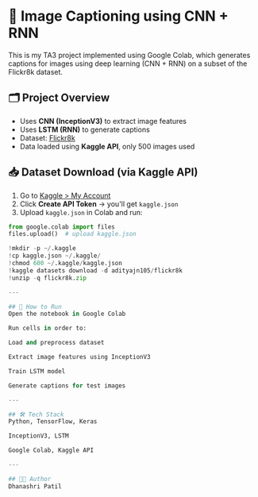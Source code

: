 # 🧠 Image Captioning using CNN + RNN

This is my TA3 project implemented using Google Colab, which generates captions for images using deep learning (CNN + RNN) on a subset of the Flickr8k dataset.

## 🗂 Project Overview

- Uses **CNN (InceptionV3)** to extract image features
- Uses **LSTM (RNN)** to generate captions
- Dataset: [Flickr8k](https://www.kaggle.com/datasets/adityajn105/flickr8k)
- Data loaded using **Kaggle API**, only 500 images used

## 📥 Dataset Download (via Kaggle API)

1. Go to [Kaggle > My Account](https://www.kaggle.com/account)
2. Click **Create API Token** → you'll get `kaggle.json`
3. Upload `kaggle.json` in Colab and run:

```python
from google.colab import files
files.upload()  # upload kaggle.json

!mkdir -p ~/.kaggle
!cp kaggle.json ~/.kaggle/
!chmod 600 ~/.kaggle/kaggle.json
!kaggle datasets download -d adityajn105/flickr8k
!unzip -q flickr8k.zip

---

## 🚀 How to Run
Open the notebook in Google Colab

Run cells in order to:

Load and preprocess dataset

Extract image features using InceptionV3

Train LSTM model

Generate captions for test images

---

## 🛠 Tech Stack
Python, TensorFlow, Keras

InceptionV3, LSTM

Google Colab, Kaggle API

---

## 👩‍💻 Author
Dhanashri Patil

